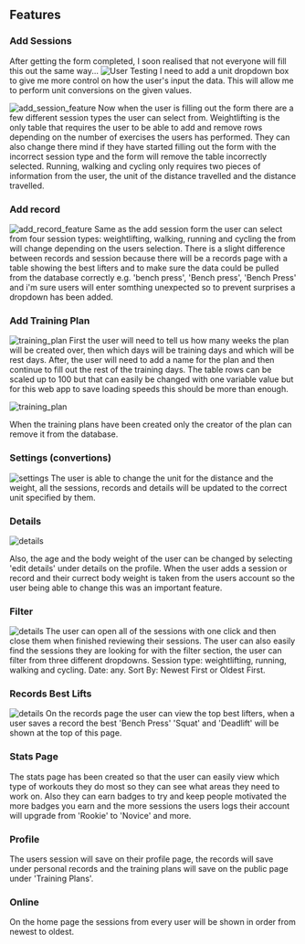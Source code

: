 ## Features

### Add Sessions

After getting the form completed, I soon realised that not everyone will fill this out the same way... 
![User Testing](https://github.com/Fordalex/power-in-numbers/blob/master/readme/user_testing.jpg)
I need to add a unit dropdown box to give me more control on how the user's input the data. This will allow me to perform unit conversions on the given values.

![add_session_feature](https://github.com/Fordalex/power-in-numbers/blob/master/readme/add_session_feature.jpg)
Now when the user is filling out the form there are a few different session types the user can select from. Weightlifting is the only table that requires the user to be able to add and remove rows depending on the number of exercises the users has performed. They can also change there mind if they have started filling out the form with the incorrect session type and the form will remove the table incorrectly selected. Running, walking and cycling only requires two pieces of information from the user, the unit of the distance travelled and the distance travelled.

### Add record

![add_record_feature](https://github.com/Fordalex/power-in-numbers/blob/master/readme/add_records_feature.jpg)
Same as the add session form the user can select from four session types: weightlifting, walking, running and cycling the from will change depending on the users selection. There is a slight difference between records and session because there will be a records page with a table showing the best lifters and to make sure the data could be pulled from the database correctly e.g. 'bench press', 'Bench press', 'Bench Press' and i'm sure users will enter somthing unexpected so to prevent surprises a dropdown has been added.

### Add Training Plan

![training_plan](https://github.com/Fordalex/power-in-numbers/blob/master/readme/add_trainingplan_feature.jpg)
First the user will need to tell us how many weeks the plan will be created over, then which days will be training days and which will be rest days. After, the user will need to add a name for the plan and then continue to fill out the rest of the training days. The table rows can be scaled up to 100 but that can easily be changed with one variable value but for this web app to save loading speeds this should be more than enough.

![training_plan](https://github.com/Fordalex/power-in-numbers/blob/master/readme/deleting_trainingplans.jpg)

When the training plans have been created only the creator of the plan can remove it from the database.

### Settings (convertions)

![settings](https://github.com/Fordalex/power-in-numbers/blob/master/readme/settings_feature.jpg)
The user is able to change the unit for the distance and the weight, all the sessions, records and details will be updated to the correct unit specified by them.

### Details

![details](https://github.com/Fordalex/power-in-numbers/blob/master/readme/edit_details.jpg)

Also, the age and the body weight of the user can be changed by selecting 'edit details' under details on the profile. When the user adds a session or record and their currect body weight is taken from the users account so the user being able to change this was an important feature. 

### Filter

![details](https://github.com/Fordalex/power-in-numbers/blob/master/readme/filter_feature.jpg)
The user can open all of the sessions with one click and then close them when finished reviewing their sessions. The user can also easily find the sessions they are looking for with the filter section, the user can filter from three different dropdowns. Session type: weightlifting, running, walking and cycling. Date: any. Sort By: Newest First or Oldest First.

### Records Best Lifts

![details](https://github.com/Fordalex/power-in-numbers/blob/master/readme/pin_records.jpg)
On the records page the user can view the top best lifters, when a user saves a record the best 'Bench Press' 'Squat' and 'Deadlift' will be shown at the top of this page. 

### Stats Page

The stats page has been created so that the user can easily view which type of workouts they do most so they can see what areas they need to work on. Also they can earn badges to try and keep people motivated the more badges you earn and the more sessions the users logs their account will upgrade from 'Rookie' to 'Novice' and more.

### Profile

The users session will save on their profile page, the records will save under personal records and the training plans will save on the public page under 'Training Plans'.

### Online

On the home page the sessions from every user will be shown in order from newest to oldest.